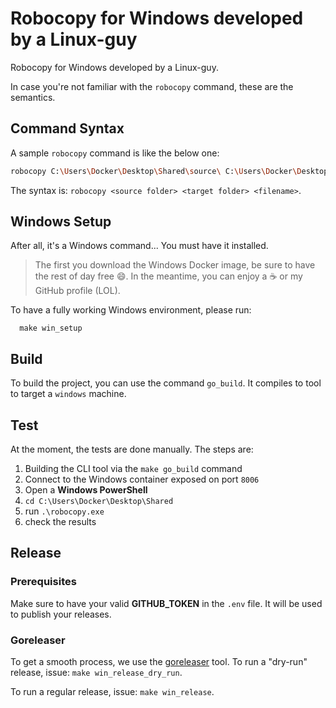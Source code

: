 # Robocopy for Windows developed by a Linux-guy

Robocopy for Windows developed by a Linux-guy.  

In case you're not familiar with the `robocopy` command, these are the semantics.

## Command Syntax

A sample `robocopy` command is like the below one:

```bash
robocopy C:\Users\Docker\Desktop\Shared\source\ C:\Users\Docker\Desktop\Shared\target\ file.txt
```

The syntax is: `robocopy <source folder> <target folder> <filename>`.

## Windows Setup

After all, it's a Windows command... You must have it installed.

> The first you download the Windows Docker image, be sure to have the rest of day free 😄. In the meantime, you can enjoy a ☕ or my GitHub profile (LOL).

To have a fully working Windows environment, please run:

```shell
  make win_setup
```

## Build

To build the project, you can use the command `go_build`. It compiles to tool to target a `windows` machine.

## Test

At the moment, the tests are done manually. The steps are:

1. Building the CLI tool via the `make go_build` command
2. Connect to the Windows container exposed on port `8006`
3. Open a **Windows PowerShell**
4. `cd C:\Users\Docker\Desktop\Shared`
5. run `.\robocopy.exe`
6. check the results

## Release

### Prerequisites

Make sure to have your valid **GITHUB_TOKEN** in the `.env` file. It will be used to publish your releases.

### Goreleaser

To get a smooth process, we use the [goreleaser](https://github.com/goreleaser/goreleaser) tool.
To run a "dry-run" release, issue: `make win_release_dry_run`.  
  
To run a regular release, issue: `make win_release`.
